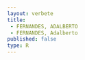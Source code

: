 ```yaml
---
layout: verbete
title:
 - FERNANDES, ADALBERTO
 - FERNANDES, Adalberto
published: false
type: R
---
```


